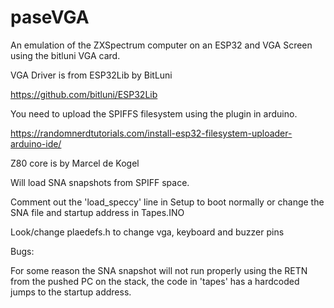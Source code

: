 # paseVGA

An emulation of the ZXSpectrum computer on an ESP32 and VGA Screen using the
bitluni VGA card.

VGA Driver is from ESP32Lib by BitLuni

https://github.com/bitluni/ESP32Lib

You need to upload the SPIFFS filesystem using the plugin in arduino.

https://randomnerdtutorials.com/install-esp32-filesystem-uploader-arduino-ide/

Z80 core is by Marcel de Kogel

Will load SNA snapshots from SPIFF space.

Comment out the 'load_speccy' line in Setup to boot normally or change the
SNA file and startup address in Tapes.INO 

 Look/change plaedefs.h to change vga, keyboard and buzzer pins

Bugs: 

For some reason the SNA snapshot will not run properly using the RETN from the pushed PC on the stack, 
the code in 'tapes' has a hardcoded jumps to the startup address.


